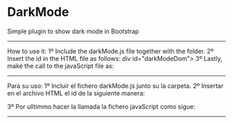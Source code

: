 # DarkMode
 Simple plugin to show dark mode in Bootstrap
*********************************************

How to use it:
1º Include the darkMode.js file together with the folder.
2º Insert the id in the HTML file as follows:
    div id="darkModeDom"></div>
3º Lastly, make the call to the javaScript file as:
    <script src="js/darkMode.js"></script>

*********************************************

Para su uso:
1º Incluir el fichero darkMode.js junto su la carpeta.
2º Insertar en el archivo HTML el id de la siguiente manera:
   <div id="darkModeDom"></div>
3º Por ulltimmo hacer la llamada la fichero javaScript como sigue:
   <script src="js/darkMode.js"></script>
   
*********************************************
